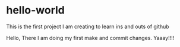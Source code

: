 # hello-world
This is the first project I am creating to learn ins and outs of github

Hello, There I am doing my first make and commit changes. Yaaay!!!!
